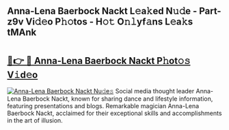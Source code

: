 ## Anna-Lena Baerbock Nackt L𝚎a𝚔ed N𝚞𝚍e - Part-z9v Vi𝚍𝚎o P𝚑𝚘tos - H𝚘𝚝 O𝚗𝚕yf𝚊ns L𝚎a𝚔s tMAnk

# <h2><a href="http://kf15hil.oniu.top/?m=Anna-Lena+Baerbock+Nackt">🔗👉 🔴 Anna-Lena Baerbock Nackt P𝚑ot𝚘𝚜 V𝚒d𝚎o</a></h2>

[![Anna-Lena Baerbock Nackt Nu𝚍e𝚜](https://i.imgur.com/0qMVB7G.gif)](http://kf15hil.oniu.top/?m=Anna-Lena+Baerbock+Nackt)
Social media thought leader Anna-Lena Baerbock Nackt, known for sharing dance and lifestyle information, featuring presentations and blogs. Remarkable magician Anna-Lena Baerbock Nackt, acclaimed for their exceptional skills and accomplishments in the art of illusion.  

